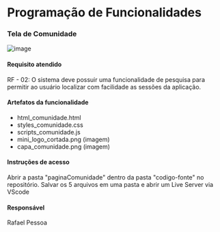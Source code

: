 # Programação de Funcionalidades

### Tela de Comunidade

![image](https://github.com/ICEI-PUC-Minas-PMV-ADS/pmv-ads-2024-1-e1-proj-web-t8-pmv-ads-2024-1-e1-projseniorconnect/assets/105830948/869cc78f-8f16-49e1-b25c-68cc1fe0b2de)

#### Requisito atendido

RF - 02: O sistema deve possuir uma funcionalidade de pesquisa para permitir ao usuário localizar com facilidade as sessões da aplicação.

#### Artefatos da funcionalidade

- html_comunidade.html
- styles_comunidade.css
- scripts_comunidade.js
- mini_logo_cortada.png (imagem)
- capa_comunidade.png (imagem)

#### Instruções de acesso

Abrir a pasta "paginaComunidade" dentro da pasta "codigo-fonte" no repositório. Salvar os 5 arquivos em uma pasta e abrir um Live Server via VScode

#### Responsável

Rafael Pessoa
